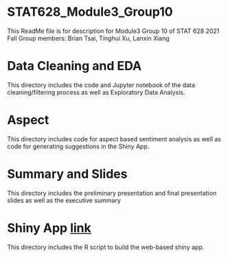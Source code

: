 # STAT628_Module3_Group10
This ReadMe file is for description for Module3 Group 10 of STAT 628 2021 Fall 
Group members: Brian Tsai, Tinghui Xu, Lanxin Xiang

# Data Cleaning and EDA
This directory includes the code and Jupyter notebook of the data cleaning/filtering process as well as Exploratory Data Analysis. 

# Aspect 
This directory includes code for aspect based sentiment analysis as well as code for generating suggestions in the Shiny App. 

# Summary and Slides 
This directory includes the preliminary presentation and final presentation slides as well as the executive summary 

# Shiny App [link](https://tinghuixu1114.shinyapps.io/)
This directory includes the R script to build the web-based shiny app.

